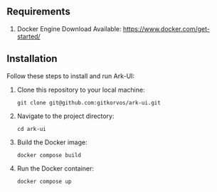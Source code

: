 ## Requirements

1. Docker Engine
Download Available: https://www.docker.com/get-started/


## Installation

Follow these steps to install and run Ark-UI:

1. Clone this repository to your local machine:
   ```shell
   git clone git@github.com:gitkorvos/ark-ui.git
   ```

2. Navigate to the project directory:
   ```shell
   cd ark-ui
   ```

3. Build the Docker image:
   ```shell
   docker compose build
   ```

4. Run the Docker container:
   ```shell
   docker compose up
   ```

